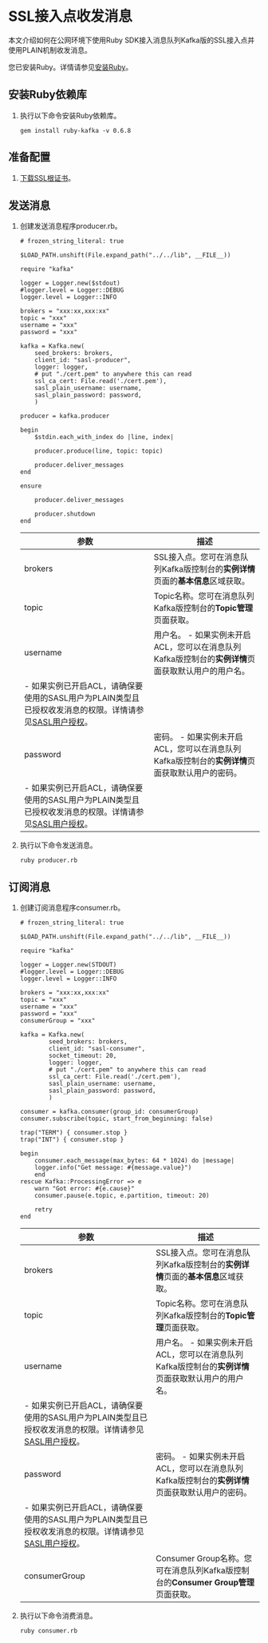# SSL接入点收发消息

本文介绍如何在公网环境下使用Ruby SDK接入消息队列Kafka版的SSL接入点并使用PLAIN机制收发消息。

您已安装Ruby。详情请参见[安装Ruby](http://www.ruby-lang.org/zh_cn/downloads/)。

## 安装Ruby依赖库

1.  执行以下命令安装Ruby依赖库。

    ```
    gem install ruby-kafka -v 0.6.8
    ```


## 准备配置

1.  [下载SSL根证书](https://code.aliyun.com/alikafka/aliware-kafka-demos/raw/master/kafka-ruby-demo/vpc-ssl/cert.pem)。


## 发送消息

1.  创建发送消息程序producer.rb。

    ```
    # frozen_string_literal: true
    
    $LOAD_PATH.unshift(File.expand_path("../../lib", __FILE__))
    
    require "kafka"
    
    logger = Logger.new($stdout)
    #logger.level = Logger::DEBUG
    logger.level = Logger::INFO
    
    brokers = "xxx:xx,xxx:xx"
    topic = "xxx"
    username = "xxx"
    password = "xxx"
    
    kafka = Kafka.new(
        seed_brokers: brokers,
        client_id: "sasl-producer",
        logger: logger,
        # put "./cert.pem" to anywhere this can read
        ssl_ca_cert: File.read('./cert.pem'),
        sasl_plain_username: username,
        sasl_plain_password: password,
        )
    
    producer = kafka.producer
    
    begin
        $stdin.each_with_index do |line, index|
    
        producer.produce(line, topic: topic)
    
        producer.deliver_messages
    end
    
    ensure
    
        producer.deliver_messages
    
        producer.shutdown
    end
    ```

    |参数|描述|
    |--|--|
    |brokers|SSL接入点。您可在消息队列Kafka版控制台的**实例详情**页面的**基本信息**区域获取。|
    |topic|Topic名称。您可在消息队列Kafka版控制台的**Topic管理**页面获取。|
    |username|用户名。    -   如果实例未开启ACL，您可以在消息队列Kafka版控制台的**实例详情**页面获取默认用户的用户名。
    -   如果实例已开启ACL，请确保要使用的SASL用户为PLAIN类型且已授权收发消息的权限。详情请参见[SASL用户授权](/cn.zh-CN/权限控制/SASL用户授权.md)。 |
    |password|密码。    -   如果实例未开启ACL，您可以在消息队列Kafka版控制台的**实例详情**页面获取默认用户的密码。
    -   如果实例已开启ACL，请确保要使用的SASL用户为PLAIN类型且已授权收发消息的权限。详情请参见[SASL用户授权](/cn.zh-CN/权限控制/SASL用户授权.md)。 |

2.  执行以下命令发送消息。

    ```
    ruby producer.rb
    ```


## 订阅消息

1.  创建订阅消息程序consumer.rb。

    ```
    # frozen_string_literal: true
    
    $LOAD_PATH.unshift(File.expand_path("../../lib", __FILE__))
    
    require "kafka"
    
    logger = Logger.new(STDOUT)
    #logger.level = Logger::DEBUG
    logger.level = Logger::INFO
    
    brokers = "xxx:xx,xxx:xx"
    topic = "xxx"
    username = "xxx"
    password = "xxx"
    consumerGroup = "xxx"
    
    kafka = Kafka.new(
            seed_brokers: brokers,
            client_id: "sasl-consumer",
            socket_timeout: 20,
            logger: logger,
            # put "./cert.pem" to anywhere this can read
            ssl_ca_cert: File.read('./cert.pem'),
            sasl_plain_username: username,
            sasl_plain_password: password,
            )
    
    consumer = kafka.consumer(group_id: consumerGroup)
    consumer.subscribe(topic, start_from_beginning: false)
    
    trap("TERM") { consumer.stop }
    trap("INT") { consumer.stop }
    
    begin
        consumer.each_message(max_bytes: 64 * 1024) do |message|
        logger.info("Get message: #{message.value}")
        end
    rescue Kafka::ProcessingError => e
        warn "Got error: #{e.cause}"
        consumer.pause(e.topic, e.partition, timeout: 20)
    
        retry
    end
    ```

    |参数|描述|
    |--|--|
    |brokers|SSL接入点。您可在消息队列Kafka版控制台的**实例详情**页面的**基本信息**区域获取。|
    |topic|Topic名称。您可在消息队列Kafka版控制台的**Topic管理**页面获取。|
    |username|用户名。    -   如果实例未开启ACL，您可以在消息队列Kafka版控制台的**实例详情**页面获取默认用户的用户名。
    -   如果实例已开启ACL，请确保要使用的SASL用户为PLAIN类型且已授权收发消息的权限。详情请参见[SASL用户授权](/cn.zh-CN/权限控制/SASL用户授权.md)。 |
    |password|密码。    -   如果实例未开启ACL，您可以在消息队列Kafka版控制台的**实例详情**页面获取默认用户的密码。
    -   如果实例已开启ACL，请确保要使用的SASL用户为PLAIN类型且已授权收发消息的权限。详情请参见[SASL用户授权](/cn.zh-CN/权限控制/SASL用户授权.md)。 |
    |consumerGroup|Consumer Group名称。您可在消息队列Kafka版控制台的**Consumer Group管理**页面获取。|

2.  执行以下命令消费消息。

    ```
    ruby consumer.rb
    ```


